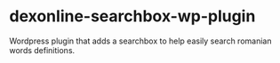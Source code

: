 dexonline-searchbox-wp-plugin
===================

Wordpress plugin that adds a searchbox to help easily search romanian words definitions.
